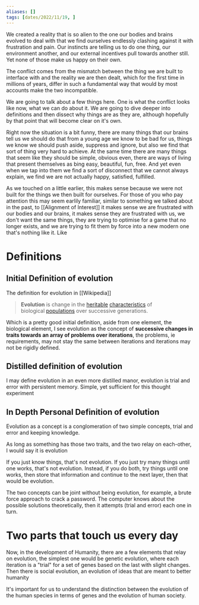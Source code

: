 ```yaml
---
aliases: []
tags: [dates/2022/11/19, ]
---
```

We created a reality that is so alien to the one our bodies and brains evolved to deal with that we find ourselves endlessly clashing against it with frustration and pain. Our instincts are telling us to do one thing, our environment another, and our external incentives pull towards another still. Yet none of those make us happy on their own. 

The conflict comes from the mismatch between the thing we are built to interface with and the reality we are then dealt, which for the first time in millions of years, differ in such a fundamental way that would by most accounts make the two incompatible. 

We are going to talk about a few things here. One is what the conflict looks like now, what we can do about it. We are going to dive deeper into definitions and then dissect why things are as they are, although hopefully by that point that will become clear on it's own.

Right now the situation is a bit funny, there are many things that our brains tell us we should do that from a young age we know to be bad for us, things we know we should push aside, suppress and ignore, but also we find that sort of thing very hard to achieve. At the same time there are many things that seem like they should be simple, obvious even, there are ways of living that present themselves as bing easy, beautiful, fun, free. And yet even when we tap into them we find a sort of disconnect that we cannot always explain, we find we are not actually happy, satisfied, fulfilled.

As we touched on a little earlier, this makes sense because we were not built for the things we then built for ourselves. For those of you who pay attention this may seem earlily familiar, similar to something we talked about in the past, to [[Alignment of Interest]] it makes sense we are frustrated with our bodies and our brains, it makes sense they are frustrated with us, we don't want the same things, they are trying to optimise for a game that no longer exists, and we are trying to fit them by force into a new modern one that's nothing like it. Like

# Definitions
## Initial Definition of evolution
The definition for evolution in [[Wikipedia]]
> **Evolution** is change in the [heritable](https://en.wikipedia.org/wiki/Heredity "Heredity") [characteristics](https://en.wikipedia.org/wiki/Phenotypic_trait "Phenotypic trait") of biological [populations](https://en.wikipedia.org/wiki/Population "Population") over successive generations.

Which is a pretty good initial definition, aside from one element, the biological element, I see evolution as the concept of **successive changes in traits towards an array of problems over iterations**, the problems, ie requirements, may not stay the same between iterations and iterations may not be rigidly defined. 


## Distilled definition of evolution
I may define evolution in an even more distilled manor, evolution is trial and error with persistent memory. Simple, yet sufficient for this thought experiment  

## In Depth Personal Definition of evolution
Evolution as a concept is a conglomeration of two simple concepts, trial and error and keeping knowledge.

As long as something has those two traits, and the two relay on each-other, I would say it is evolution

If you just know things, that's not evolution. If you just try many things until one works, that's not evolution. Instead, if you do both, try things until one works, then store that information and continue to the next layer, then that would be evolution.

The two concepts can be joint without being evolution, for example, a brute force approach to crack a password. The computer knows about the possible solutions theoretically, then it attempts (trial and error) each one in turn.

# Two parts that touch us every day
Now, in the development of Humanity, there are a few elements that relay on evolution, the simplest one would be genetic evolution, where each iteration is a "trial" for a set of genes based on the last with slight changes. Then there is social evolution, an evolution of ideas that are meant to better humanity

It's important for us to understand the distinction between the evolution of the human species in terms of genes and the evolution of human society.

#


